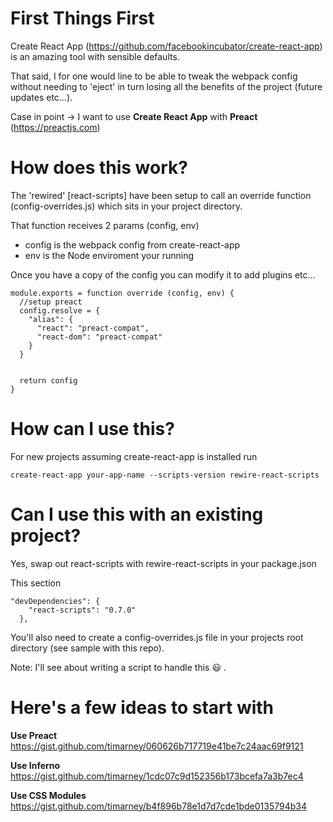# First Things First

Create React App (https://github.com/facebookincubator/create-react-app) is an amazing tool with sensible defaults.

That said, I for one would line to be able to tweak the webpack config without needing to 'eject' in turn losing all the benefits of the project (future updates etc...).

Case in point -> I want to use **Create React App** with **Preact**  (https://preactjs.com)

# How does this work?

The 'rewired' [react-scripts] have been setup to call an override function (config-overrides.js) which sits in your project directory.

That function receives 2 params (config, env)

* config is the webpack config from create-react-app
* env is the Node enviroment your running


Once you have a copy of the config you can modify it to add plugins etc...

```
module.exports = function override (config, env) {
  //setup preact
  config.resolve = {
    "alias": {
      "react": "preact-compat",
      "react-dom": "preact-compat"
    }
  }


  return config
}
```

# How can I use this?

For new projects assuming create-react-app is installed run

`create-react-app your-app-name --scripts-version rewire-react-scripts`

# Can I use this with an existing project?

Yes, swap out react-scripts with rewire-react-scripts in your package.json

This section

```
"devDependencies": {
    "react-scripts": "0.7.0"
  },
```

You'll also need to create a config-overrides.js file in your projects root directory (see sample with this repo).

Note:  I'll see about writing a script to handle this 😃 .


# Here's a few ideas to start with

**Use Preact**
https://gist.github.com/timarney/060626b717719e41be7c24aac69f9121

**Use Inferno**
https://gist.github.com/timarney/1cdc07c9d152356b173bcefa7a3b7ec4

**Use CSS Modules**
https://gist.github.com/timarney/b4f896b78e1d7d7cde1bde0135794b34



